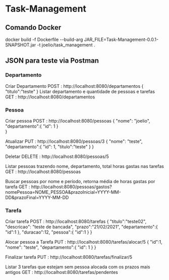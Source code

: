 # Task-Management
## Comando Docker
docker build -f Dockerfile --build-arg JAR_FILE=Task-Management-0.0.1-SNAPSHOT.jar -t joelio/task_management .
## JSON para teste via Postman
### Departamento
Criar Departamento
POST : http://localhost:8080/departamentos
{
	"titulo":"teste"
}
 Listar departamento e quantidade de pessoas e tarefas
GET : http://localhost:8080/departamentos

### Pessoa
Criar pessoa
POST : http://localhost:8080/pessoas
{
	"nome": "joelio",
	"departamento":{
		"id": 1
	}	
}

Atualizar
PUT : http://localhost:8080/pessoas/3
{
	"nome": "teste",
	"departamento":{
		"id": 1,
		"titulo":"teste"
	}
}

Deletar
DELETE : http://localhost:8080/pessoas/5

Listar pessoas trazendo nome, departamento, total horas gastas nas tarefas
GET : http://localhost:8080/pessoas

Buscar pessoas por nome e período, retorna média de horas gastas por tarefa
GET : http://localhost:8080/pessoas/gastos?nomePessoa=NOME_PESSOA&prazoInicial=YYYY-MM-DD&prazoFinal=YYYY-MM-DD

### Tarefa
Criar tarefa
POST : http://localhost:8080/tarefas
{
	"titulo":"teste02",
	"descricao": "teste de bancada",
	"prazo":"21/02/2021",
	"departamento":{
		"id":1
	},
	"duracao":12,
   "pessoa":{
     "id":1
   }
}

Alocar pessoa a Tarefa
PUT : http://localhost:8080/tarefas/alocar/5
{
	"id":1,
	"nome": "teste",
	"departamento":{
		"id": 1
	}
}

Finalizar tarefa
PUT : http://localhost:8080/tarefas/finalizar/5

Listar 3 tarefas que estejam sem pessoa alocada com os prazos mais antigos
GET : http://localhost:8080/tarefas/pendentes




